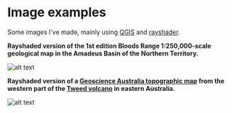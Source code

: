 # Image examples

Some images I've made, mainly using [QGIS](https://qgis.org/en/site/about/index.html) and [rayshader](https://www.rayshader.com/).

**Rayshaded version of the 1st edition Bloods Range 1:250,000-scale geological map in the Amadeus Basin of the Northern Territory.**

![alt text][BR_image]

[BR_image]: https://github.com/cverdel/image_examples/blob/main/figures/Rplot07.jpg?raw=true


**Rayshaded version of a [Geoscience Australia topographic map](https://www.ga.gov.au/scientific-topics/national-location-information/topographic-maps-data/topographic-maps) from the western part of the [Tweed volcano](https://en.wikipedia.org/wiki/Tweed_Volcano) in eastern Australia.**

![alt text][Tweed_image]

[Tweed_image]: https://github.com/cverdel/image_examples/blob/main/figures/Rplot05.jpg?raw=true







